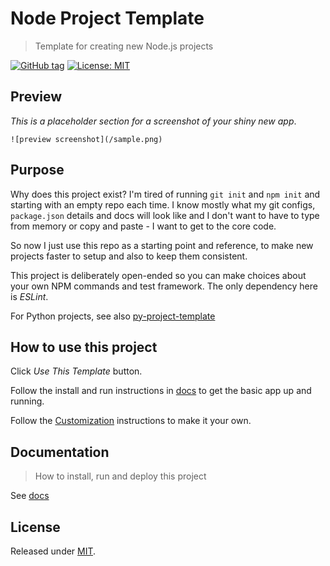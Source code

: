 # Node Project Template
> Template for creating new Node.js projects

[![GitHub tag](https://img.shields.io/github/tag/MichaelCurrin/node-project-template)](https://github.com/MichaelCurrin/preact-quickstart/tags/)
[![License: MIT](https://img.shields.io/badge/License-MIT-blue)](#license)


## Preview

_This is a placeholder section for a screenshot of your shiny new app_.

    ![preview screenshot](/sample.png)


## Purpose

Why does this project exist? I'm tired of running `git init` and `npm init` and starting with an empty repo each time.  I know mostly what my git configs, `package.json` details and docs will look like and I don't want to have to type from memory or copy and paste - I want to get to the core code.

So now I just use this repo as a starting point and reference, to make new projects faster to setup and also to keep them consistent.

This project is deliberately open-ended so you can make choices about your own NPM commands and test framework. The only dependency here is _ESLint_.

For Python projects, see also [py-project-template](https://github.com/MichaelCurrin/py-project-template)


## How to use this project

Click _Use This Template_ button.

Follow the install and run instructions in [docs](/docs/) to get the basic app up and running.

Follow the [Customization](/docs/customization.md) instructions to make it your own.


## Documentation
> How to install, run and deploy this project

See [docs](/docs/)


## License

Released under [MIT](/LICENSE).
